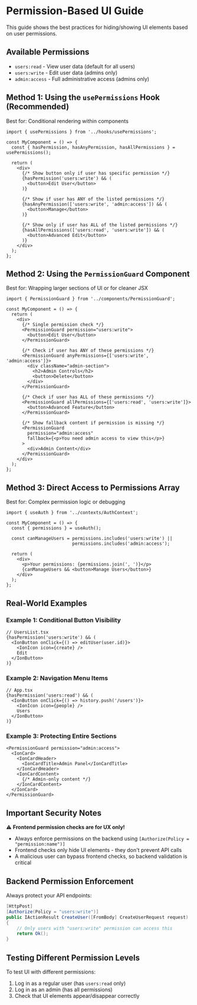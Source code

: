 # Permission-Based UI Guide

This guide shows the best practices for hiding/showing UI elements based on user permissions.

## Available Permissions

- `users:read` - View user data (default for all users)
- `users:write` - Edit user data (admins only)
- `admin:access` - Full administrative access (admins only)

## Method 1: Using the `usePermissions` Hook (Recommended)

Best for: Conditional rendering within components

```tsx
import { usePermissions } from '../hooks/usePermissions';

const MyComponent = () => {
  const { hasPermission, hasAnyPermission, hasAllPermissions } = usePermissions();

  return (
    <div>
      {/* Show button only if user has specific permission */}
      {hasPermission('users:write') && (
        <button>Edit User</button>
      )}

      {/* Show if user has ANY of the listed permissions */}
      {hasAnyPermission(['users:write', 'admin:access']) && (
        <button>Manage</button>
      )}

      {/* Show only if user has ALL of the listed permissions */}
      {hasAllPermissions(['users:read', 'users:write']) && (
        <button>Advanced Edit</button>
      )}
    </div>
  );
};
```

## Method 2: Using the `PermissionGuard` Component

Best for: Wrapping larger sections of UI or for cleaner JSX

```tsx
import { PermissionGuard } from '../components/PermissionGuard';

const MyComponent = () => {
  return (
    <div>
      {/* Single permission check */}
      <PermissionGuard permission="users:write">
        <button>Edit User</button>
      </PermissionGuard>

      {/* Check if user has ANY of these permissions */}
      <PermissionGuard anyPermissions={['users:write', 'admin:access']}>
        <div className="admin-section">
          <h2>Admin Controls</h2>
          <button>Delete</button>
        </div>
      </PermissionGuard>

      {/* Check if user has ALL of these permissions */}
      <PermissionGuard allPermissions={['users:read', 'users:write']}>
        <button>Advanced Feature</button>
      </PermissionGuard>

      {/* Show fallback content if permission is missing */}
      <PermissionGuard
        permission="admin:access"
        fallback={<p>You need admin access to view this</p>}
      >
        <div>Admin Content</div>
      </PermissionGuard>
    </div>
  );
};
```

## Method 3: Direct Access to Permissions Array

Best for: Complex permission logic or debugging

```tsx
import { useAuth } from '../contexts/AuthContext';

const MyComponent = () => {
  const { permissions } = useAuth();

  const canManageUsers = permissions.includes('users:write') ||
                         permissions.includes('admin:access');

  return (
    <div>
      <p>Your permissions: {permissions.join(', ')}</p>
      {canManageUsers && <button>Manage Users</button>}
    </div>
  );
};
```

## Real-World Examples

### Example 1: Conditional Button Visibility
```tsx
// UsersList.tsx
{hasPermission('users:write') && (
  <IonButton onClick={() => editUser(user.id)}>
    <IonIcon icon={create} />
    Edit
  </IonButton>
)}
```

### Example 2: Navigation Menu Items
```tsx
// App.tsx
{hasPermission('users:read') && (
  <IonButton onClick={() => history.push('/users')}>
    <IonIcon icon={people} />
    Users
  </IonButton>
)}
```

### Example 3: Protecting Entire Sections
```tsx
<PermissionGuard permission="admin:access">
  <IonCard>
    <IonCardHeader>
      <IonCardTitle>Admin Panel</IonCardTitle>
    </IonCardHeader>
    <IonCardContent>
      {/* Admin-only content */}
    </IonCardContent>
  </IonCard>
</PermissionGuard>
```

## Important Security Notes

⚠️ **Frontend permission checks are for UX only!**

- Always enforce permissions on the backend using `[Authorize(Policy = "permission:name")]`
- Frontend checks only hide UI elements - they don't prevent API calls
- A malicious user can bypass frontend checks, so backend validation is critical

## Backend Permission Enforcement

Always protect your API endpoints:

```csharp
[HttpPost]
[Authorize(Policy = "users:write")]
public IActionResult CreateUser([FromBody] CreateUserRequest request)
{
    // Only users with "users:write" permission can access this
    return Ok();
}
```

## Testing Different Permission Levels

To test UI with different permissions:
1. Log in as a regular user (has `users:read` only)
2. Log in as an admin (has all permissions)
3. Check that UI elements appear/disappear correctly
